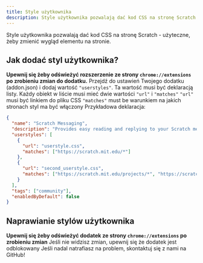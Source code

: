```yaml
---
title: Style użytkownika
description: Style użytkownika pozwalają dać kod CSS na stronę Scratch - użyteczne, żeby zmienić wygląd elementu na stronie.
---
```


Style użytkownika pozwalają dać kod CSS na stronę Scratch - użyteczne, żeby zmienić wygląd elementu na stronie.

## Jak dodać styl użytkownika?
**Upewnij się żeby odświeżyć rozszerzenie ze strony `chrome://extensions` po zrobieniu zmian do dodatku.**
Przejdź do ustawień Twojego dodatku (addon.json) i dodaj wartość `"userstyles"`. Ta wartość musi być deklaracją listy.
Każdy obiekt w liście musi mieć dwie wartości `"url"` i `"matches"`
`"url"` musi być linkiem do pliku CSS
`"matches"` must be warunkiem na jakich stronach styl ma być włączony
Przykładowa deklaracja:
```json
{
  "name": "Scratch Messaging",
  "description": "Provides easy reading and replying to your Scratch messages.",
  "userstyles": [
    {
      "url": "userstyle.css",
      "matches": ["https://scratch.mit.edu/*"]
    },
    {
      "url": "second_userstyle.css",
      "matches": ["https://scratch.mit.edu/projects/*", "https://scratch.mit.edu/users/*"]
    }
  ],
  "tags": ["community"],
  "enabledByDefault": false
}
```

## Naprawianie stylów użytkownika
**Upewnij się żeby odświeżyć dodatek ze strony `chrome://extensions` po zrobieniu zmian** 
Jeśli nie widzisz zmian, upewnij się że dodatek jest odblokowany 
Jeśli nadal natrafiasz na problem, skontaktuj się z nami na GitHub!
